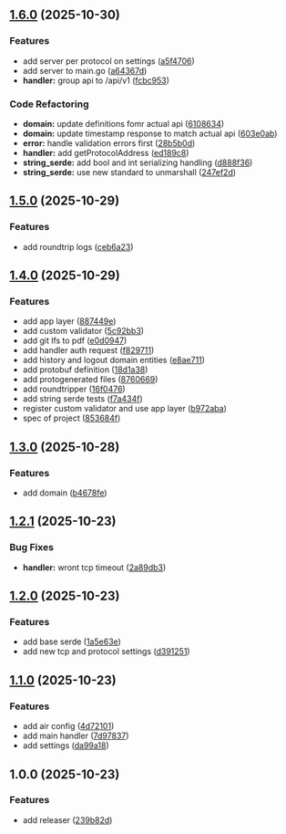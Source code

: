 ## [1.6.0](https://github.com/talDoFlemis/triprotocol-benchmark/compare/v1.5.0...v1.6.0) (2025-10-30)

### Features

* add server per protocol on settings ([a5f4706](https://github.com/talDoFlemis/triprotocol-benchmark/commit/a5f47062045ad97590ed1612e006685d81b7a051))
* add server to main.go ([a64367d](https://github.com/talDoFlemis/triprotocol-benchmark/commit/a64367d9eeb9e2d0b786cfd24307ba61cb1ef233))
* **handler:** group api to /api/v1 ([fcbc953](https://github.com/talDoFlemis/triprotocol-benchmark/commit/fcbc9533999fb5a4e04a2caa1c58541b0df6d0e4))

### Code Refactoring

* **domain:** update definitions fomr actual api ([6108634](https://github.com/talDoFlemis/triprotocol-benchmark/commit/6108634f255dc2439be8e8e70ae58fab461b4d7b))
* **domain:** update timestamp response to match actual api ([603e0ab](https://github.com/talDoFlemis/triprotocol-benchmark/commit/603e0abb5d76af88e44efcac09336e82453cac4a))
* **error:** handle validation errors first ([28b5b0d](https://github.com/talDoFlemis/triprotocol-benchmark/commit/28b5b0daa09ff48038336c5c22c2f18720fb4125))
* **handler:** add getProtocolAddress ([ed189c8](https://github.com/talDoFlemis/triprotocol-benchmark/commit/ed189c8e76f0cfe69f3f2c7f1faf81d8c6894a3d))
* **string_serde:** add bool and int serializing handling ([d888f36](https://github.com/talDoFlemis/triprotocol-benchmark/commit/d888f3626ef02a0dec7e59aca5e0726922bb8597))
* **string_serde:** use new standard to unmarshall ([247ef2d](https://github.com/talDoFlemis/triprotocol-benchmark/commit/247ef2d8ce6e5af1c150beae71dcee251cd85c49))

## [1.5.0](https://github.com/talDoFlemis/triprotocol-benchmark/compare/v1.4.0...v1.5.0) (2025-10-29)

### Features

* add roundtrip logs ([ceb6a23](https://github.com/talDoFlemis/triprotocol-benchmark/commit/ceb6a23c8c3616428bb0600e4af29048791e66d6))

## [1.4.0](https://github.com/talDoFlemis/triprotocol-benchmark/compare/v1.3.0...v1.4.0) (2025-10-29)

### Features

* add app layer ([887449e](https://github.com/talDoFlemis/triprotocol-benchmark/commit/887449ee538a124469e79982a0313b75510a00ba))
* add custom validator ([5c92bb3](https://github.com/talDoFlemis/triprotocol-benchmark/commit/5c92bb3a7c08bd308ae4bb316662fb2c00f8dc59))
* add git lfs to pdf ([e0d0947](https://github.com/talDoFlemis/triprotocol-benchmark/commit/e0d0947108fbdd64afe22a0aca39db76ef0c40e1))
* add handler auth request ([f829711](https://github.com/talDoFlemis/triprotocol-benchmark/commit/f8297110b2c61e5bc087fc0fb842cb2546a54f0a))
* add history and logout domain entities ([e8ae711](https://github.com/talDoFlemis/triprotocol-benchmark/commit/e8ae711fc5e82d6601c7eb0ae2c22280de6c7f19))
* add protobuf definition ([18d1a38](https://github.com/talDoFlemis/triprotocol-benchmark/commit/18d1a38125baf112360324e518fadb71d1787989))
* add protogenerated files ([8760669](https://github.com/talDoFlemis/triprotocol-benchmark/commit/8760669d5dff5723a64805b45a9e0268b7631cc7))
* add roundtripper ([16f0476](https://github.com/talDoFlemis/triprotocol-benchmark/commit/16f047652fcd7494eeb99872d1dd7cbfd9acba4e))
* add string serde tests ([f7a434f](https://github.com/talDoFlemis/triprotocol-benchmark/commit/f7a434fb04ba74cbad062f86fa67471fc5ad5797))
* register custom validator and use app layer ([b972aba](https://github.com/talDoFlemis/triprotocol-benchmark/commit/b972aba80a1f2508c23ed2b7380017324b0a767e))
* spec of project ([853684f](https://github.com/talDoFlemis/triprotocol-benchmark/commit/853684fcca7a99d951d8e812a960a2be6cab5666))

## [1.3.0](https://github.com/talDoFlemis/triprotocol-benchmark/compare/v1.2.1...v1.3.0) (2025-10-28)

### Features

* add domain ([b4678fe](https://github.com/talDoFlemis/triprotocol-benchmark/commit/b4678fecf4f72282326cd8c0ac7d6a93947e2390))

## [1.2.1](https://github.com/talDoFlemis/triprotocol-benchmark/compare/v1.2.0...v1.2.1) (2025-10-23)

### Bug Fixes

* **handler:** wront tcp timeout ([2a89db3](https://github.com/talDoFlemis/triprotocol-benchmark/commit/2a89db397f091d5a9a45232dec3b353522e5adfc))

## [1.2.0](https://github.com/talDoFlemis/triprotocol-benchmark/compare/v1.1.0...v1.2.0) (2025-10-23)

### Features

* add base serde ([1a5e63e](https://github.com/talDoFlemis/triprotocol-benchmark/commit/1a5e63eba41e1005bfe04dd9b3d34c86e8ee0df2))
* add new tcp and protocol settings ([d391251](https://github.com/talDoFlemis/triprotocol-benchmark/commit/d3912518fc1c4d47820011ff1cfae04f73d89c51))

## [1.1.0](https://github.com/talDoFlemis/triprotocol-benchmark/compare/v1.0.0...v1.1.0) (2025-10-23)

### Features

* add air config ([4d72101](https://github.com/talDoFlemis/triprotocol-benchmark/commit/4d72101ecb0a8501ac23e04b20dba89ec3ce8f60))
* add main handler ([7d97837](https://github.com/talDoFlemis/triprotocol-benchmark/commit/7d97837061e13a0d930439822a749509fc0bfac5))
* add settings ([da99a18](https://github.com/talDoFlemis/triprotocol-benchmark/commit/da99a18be181f5e2e746f6e44d9d8d037460973f))

## 1.0.0 (2025-10-23)

### Features

* add releaser ([239b82d](https://github.com/talDoFlemis/triprotocol-benchmark/commit/239b82d47c9d2cee847e3b087d60fa0e87e01ceb))

